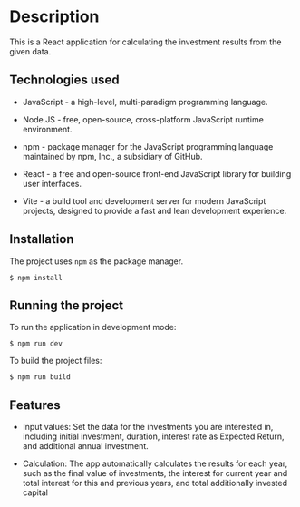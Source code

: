 # Description

This is a React application for calculating the investment results from the given data.

## Technologies used

-   JavaScript - a high-level, multi-paradigm programming language.

-   Node.JS - free, open-source, cross-platform JavaScript runtime environment.

-   npm - package manager for the JavaScript programming language maintained by npm, Inc., a subsidiary of GitHub.

-   React - a free and open-source front-end JavaScript library for building user interfaces.

-   Vite - a build tool and development server for modern JavaScript projects, designed to provide a fast and lean development experience.

## Installation

The project uses `npm` as the package manager.

```shell
$ npm install
```

## Running the project

To run the application in development mode:

```shell
$ npm run dev
```

To build the project files:

```shell
$ npm run build
```

## Features

-   Input values: Set the data for the investments you are interested in, including initial investment, duration, interest rate as Expected Return, and additional annual investment.

-   Calculation: The app automatically calculates the results for each year, such as the final value of investments, the interest for current year and total interest for this and previous years, and total additionally invested capital
